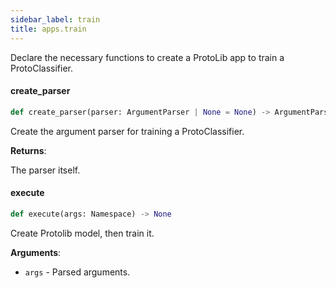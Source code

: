 ```yaml
---
sidebar_label: train
title: apps.train
---
```


Declare the necessary functions to create a ProtoLib app to train a ProtoClassifier.

#### create\_parser

```python
def create_parser(parser: ArgumentParser | None = None) -> ArgumentParser
```

Create the argument parser for training a ProtoClassifier.

**Returns**:

  The parser itself.

#### execute

```python
def execute(args: Namespace) -> None
```

Create Protolib model, then train it.

**Arguments**:

- `args` - Parsed arguments.

